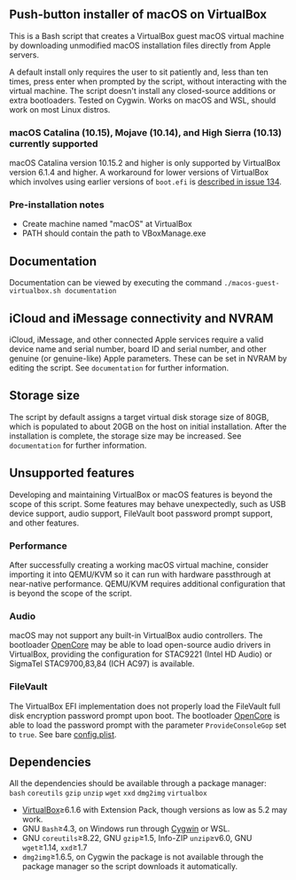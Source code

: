 ## Push-button installer of macOS on VirtualBox
This is a Bash script that creates a VirtualBox guest macOS virtual machine by downloading unmodified macOS installation files directly from Apple servers.

A default install only requires the user to sit patiently and, less than ten times, press enter when prompted by the script, without interacting with the virtual machine. The script doesn't install any closed-source additions or extra bootloaders. Tested on Cygwin. Works on macOS and WSL, should work on most Linux distros.

### macOS Catalina (10.15), Mojave (10.14), and High Sierra (10.13) currently supported
macOS Catalina version 10.15.2 and higher is only supported by VirtualBox version 6.1.4 and higher. A workaround for lower versions of VirtualBox which involves using earlier versions of `boot.efi` is [described in issue 134](https://github.com/myspaghetti/macos-guest-virtualbox/issues/134#issuecomment-583216307).

### Pre-installation notes
- Create machine named "macOS" at VirtualBox
- PATH should contain the path to VBoxManage.exe

## Documentation
Documentation can be viewed by executing the command `./macos-guest-virtualbox.sh documentation`

## iCloud and iMessage connectivity and NVRAM
iCloud, iMessage, and other connected Apple services require a valid device name and serial number, board ID and serial number, and other genuine (or genuine-like) Apple parameters. These can be set in NVRAM by editing the script. See `documentation` for further information.

## Storage size
The script by default assigns a target virtual disk storage size of 80GB, which is populated to about 20GB on the host on initial installation. After the installation is complete, the storage size may be increased. See `documentation` for further information.

## Unsupported features
Developing and maintaining VirtualBox or macOS features is beyond the scope of this script. Some features may behave unexpectedly, such as USB device support, audio support, FileVault boot password prompt support, and other features.

### Performance
After successfully creating a working macOS virtual machine, consider importing it into QEMU/KVM so it can run with hardware passthrough at near-native performance. QEMU/KVM requires additional configuration that is beyond the scope of  the script.

### Audio
macOS may not support any built-in VirtualBox audio controllers. The bootloader [OpenCore](https://github.com/acidanthera/OpenCorePkg/releases) may be able to load open-source audio drivers in VirtualBox, providing the configuration for STAC9221 (Intel HD Audio) or SigmaTel STAC9700,83,84 (ICH AC97) is available.

### FileVault
The VirtualBox EFI implementation does not properly load the FileVault full disk encryption password prompt upon boot. The bootloader [OpenCore](https://github.com/acidanthera/OpenCorePkg/releases/tag/0.5.7) is able to load the password prompt with the parameter `ProvideConsoleGop` set to `true`. See bare [config.plist](https://github.com/myspaghetti/macos-guest-virtualbox/files/4455100/config.plist.txt).

## Dependencies
All the dependencies should be available through a package manager:  
`bash` `coreutils` `gzip` `unzip` `wget` `xxd` `dmg2img`  `virtualbox`

* [VirtualBox](https://www.virtualbox.org/wiki/Downloads)≥6.1.6 with Extension Pack, though versions as low as 5.2 may work.
* GNU `Bash`≥4.3, on Windows run through [Cygwin](https://cygwin.com/install.html) or WSL.
* GNU `coreutils`≥8.22, GNU `gzip`≥1.5, Info-ZIP `unzip`≥v6.0, GNU `wget`≥1.14, `xxd`≥1.7
* `dmg2img`≥1.6.5, on Cygwin the package is not available through the package manager so the script downloads it automatically.
